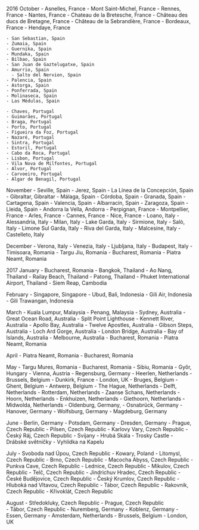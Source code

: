 2016
  October
    - Asnelles, France
    - Mont Saint-Michel, France
    - Rennes, France
    - Nantes, France
      - Chateau de la Bretesche, France
      - Château des ducs de Bretagne, France
    - Château de la Sebrandière, France
    - Bordeaux, France
    - Hendaye, France

    - San Sebastian, Spain
    - Zumaia, Spain
    - Guernika, Spain
    - Mundaka, Spain
    - Bilbao, Spain
    - San Juan de Gaztelugatxe, Spain
    - Amurrio, Spain
      - Salto del Nervion, Spain
    - Palencia, Spain
    - Astorga, Spain
    - Ponferrada, Spain
    - Molinaseca, Spain
    - Las Médulas, Spain

    - Chaves, Portugal
    - Guimarães, Portugal
    - Braga, Portugal
    - Porto, Portugal
    - Figueira da Foz, Portugal
    - Nazaré, Portugal
    - Sintra, Portugal
    - Estoril, Portugal
    - Cabo da Roca, Portugal
    - Lisbon, Portugal
    - Vila Nova de Milfontes, Portugal
    - Alvor, Portugal
    - Carvoeiro, Portugal
    - Algar de Benagil, Portugal

  November
    - Seville, Spain
    - Jerez, Spain
    - La Línea de la Concepción, Spain
    - Gibraltar, Gibraltar
    - Málaga, Spain
    - Córdoba, Spain
    - Granada, Spain
    - Cartagena, Spain
    - Valencia, Spain
    - Albarracín, Spain
    - Zaragoza, Spain
    - Lleida, Spain
    - Andorra la Vella, Andorra
    - Perpignan, France
    - Montpellier, France
    - Arles, France
    - Cannes, France
    - Nice, France
    - Loano, Italy
    - Alessandria, Italy
    - Milan, Italy
    - Lake Garda, Italy
    - Sirmione, Italy
    - Salò, Italy
    - Limone Sul Garda, Italy
    - Riva del Garda, Italy
    - Malcesine, Italy
    - Castelleto, Italy

  December
    - Verona, Italy
    - Venezia, Italy
    - Ljubljana, Italy
    - Budapest, Italy
    - Timisoara, Romania
    - Targu Jiu, Romania
    - Bucharest, Romania
    - Piatra Neamt, Romania

2017
  January
    - Bucharest, Romania
    - Bangkok, Thailand
    - Ao Nang, Thailand
    - Railay Beach, Thailand
    - Patong, Thailand
    - Phuket International Airport, Thailand
    - Siem Reap, Cambodia

  February
    - Singapore, Singapore
    - Ubud, Bali, Indonesia
    - Gili Air, Indonesia
    - Gili Trawangan, Indonesia

  March
    - Kuala Lumpur, Malaysia
    - Penang, Malaysia
    - Sydney, Australia
    - Great Ocean Road, Australia
      - Split Point Lighthouse
      - Kennett River, Australia
      - Apollo Bay, Australia
      - Twelve Apostles, Australia
      - Gibson Steps, Australia
      - Loch Ard Gorge, Australia
      - London Bridge, Australia
      - Bay of Islands, Australia
    - Melbourne, Australia
    - Bucharest, Romania
    - Piatra Neamt, Romania

  April
    - Piatra Neamt, Romania
    - Bucharest, Romania

  May
    - Targu Mures, Romania
    - Bucharest, Romania
    - Sibiu, Romania
    - Győr, Hungary
    - Vienna, Austria
    - Regensburg, Germany
    - Heerlen, Netherlands
    - Brussels, Belgium
    - Dunkirk, France
    - London, UK
    - Bruges, Belgium
    - Ghent, Belgium
    - Antwerp, Belgium
    - The Hague, Netherlands
    - Delft, Netherlands
    - Rotterdam, Netherlands
    - Zaanse Schans, Netherlands
    - Hoorn, Netherlands
    - Enkhuizen, Netherlands
    - Giethoorn, Netherlands
    - Midwolda, Netherlands
    - Oldenburg, Germany,
    - Osnabrück, Germany
    - Hanover, Germany
    - Wolfsburg, Germany
    - Magdeburg, Germany

  June
    - Berlin, Germany
    - Potsdam, Germany
    - Dresden, Germany
    - Prague, Czech Republic
    - Pilsen, Czech Republic
    - Karlovy Vary, Czech Republic
    - Český Ráj, Czech Republic
      - Svijany
      - Hrubá Skála
      - Trosky Castle
      - Drábské světničky
      - Vyhlídka na Kapelu

  July
    - Svoboda nad Úpou, Czech Republic
    - Kowary, Poland
    - Litomysl, Czech Republic
    - Brno, Czech Republic
      - Macocha Abyss, Czech Republic
      - Punkva Cave, Czech Republic
    - Lednice, Czech Republic
    - Mikulov, Czech Republic
    - Telč, Czech Republic
    - Jindrichuv Hradec, Czech Republic
    - České Budějovice, Czech Republic
    - Český Krumlov, Czech Republic
    - Hluboká nad Vltavou, Czech Republic
    - Tábor, Czech Republic
    - Rakovnik, Czech Republic
    - Křivoklát, Czech Republic

  August
    - Středokluky, Czech Republic
    - Prague, Czech Republic  
    - Tábor, Czech Republic
    - Nuremberg, Germany
    - Koblenz, Germany
    - Essen, Germany
    - Amsterdam, Netherlands
    - Brussels, Belgium
    - London, UK
